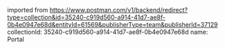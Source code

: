 imported from https://www.postman.com/v1/backend/redirect?type=collection&id=35240-c919d560-a914-41d7-ae8f-0b4e0947e68d&entityId=61569&publisherType=team&publisherId=37129
collectionId: 35240-c919d560-a914-41d7-ae8f-0b4e0947e68d
name: Portal